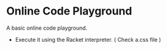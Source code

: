 # Online Code Playground
A basic online code playground.

- Execute it using the Racket interpreter. ( Check a.css file )
